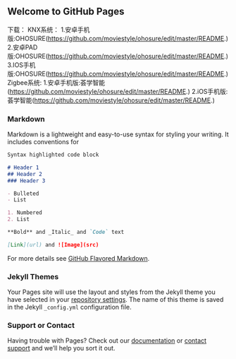 ## Welcome to GitHub Pages

下载：
KNX系统：
1.安卓手机版:OHOSURE(https://github.com/moviestyle/ohosure/edit/master/README.) 
2.安卓PAD版:OHOSURE(https://github.com/moviestyle/ohosure/edit/master/README.) 
3.IOS手机版:OHOSURE(https://github.com/moviestyle/ohosure/edit/master/README.) 
Zigbee系统:
1.安卓手机版:荟学智能(https://github.com/moviestyle/ohosure/edit/master/README.) 
2.iOS手机版:荟学智能(https://github.com/moviestyle/ohosure/edit/master/README.) 


### Markdown

Markdown is a lightweight and easy-to-use syntax for styling your writing. It includes conventions for

```markdown
Syntax highlighted code block

# Header 1
## Header 2
### Header 3

- Bulleted
- List

1. Numbered
2. List

**Bold** and _Italic_ and `Code` text

[Link](url) and ![Image](src)
```

For more details see [GitHub Flavored Markdown](https://guides.github.com/features/mastering-markdown/).

### Jekyll Themes

Your Pages site will use the layout and styles from the Jekyll theme you have selected in your [repository settings](https://github.com/moviestyle/ohosure/settings). The name of this theme is saved in the Jekyll `_config.yml` configuration file.

### Support or Contact

Having trouble with Pages? Check out our [documentation](https://help.github.com/categories/github-pages-basics/) or [contact support](https://github.com/contact) and we’ll help you sort it out.
